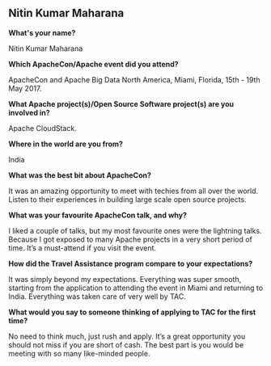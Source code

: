 ## Nitin Kumar Maharana ##

**What's your name?**

Nitin Kumar Maharana

**Which ApacheCon/Apache event did you attend?**

ApacheCon and Apache Big Data North America, Miami, Florida,
15th - 19th May 2017.

**What Apache project(s)/Open Source Software project(s) are you involved in?**

Apache CloudStack.

**Where in the world are you from?**

India

**What was the best bit about ApacheCon?**

It was an amazing opportunity to meet with techies from all over the
world. Listen to their experiences in building large scale open source projects.

**What was your favourite ApacheCon talk, and why?**

I liked a couple of talks, but my most favourite ones were the lightning
talks. Because I got exposed to many Apache projects in a very short period of 
time. It’s a must-attend if you visit the event.

**How did the Travel Assistance program compare to your expectations?** 

It was simply beyond my expectations. Everything was super smooth,
starting from the application
to attending the event in Miami and returning to India. Everything was
taken care of very well by TAC.

**What would you say to someone thinking of applying to TAC for the first time?**

No need to think much, just rush and apply. It’s a great opportunity you
should not miss if you are short of cash. The best part is you would be 
meeting with so many like-minded people.
